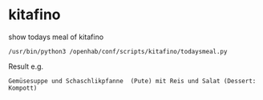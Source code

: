 # kitafino

show todays meal of kitafino
```
/usr/bin/python3 /openhab/conf/scripts/kitafino/todaysmeal.py
```
Result e.g.
```
Gemüsesuppe und Schaschlikpfanne  (Pute) mit Reis und Salat (Dessert: Kompott)
```
